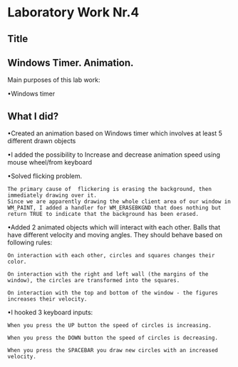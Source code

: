 Laboratory Work Nr.4
====================

Title
-----

Windows Timer. Animation.
------------
Main purposes of this lab work:

•Windows timer

What I did?
--------------------
•Created an animation based on Windows timer which involves at least 5 different drawn objects

•I added the possibility to Increase and decrease animation speed using mouse wheel/from keyboard

•Solved flicking problem.

	The primary cause of  flickering is erasing the background, then immediately drawing over it. 
	Since we are apparently drawing the whole client area of our window in WM_PAINT, I added a handler for WM_ERASEBKGND that does nothing but return TRUE to indicate that the background has been erased.

•Added 2 animated objects which will interact with each other. Balls that have different velocity and moving angles. They should behave based on following rules:
	
	On interaction with each other, circles and squares changes their color.
	
	On interaction with the right and left wall (the margins of the window), the circles are transformed into the squares.
	
	On interaction with the top and bottom of the window - the figures increases their velocity.

•I hooked 3 keyboard inputs:

	When you press the UP button the speed of circles is increasing.

	When you press the DOWN button the speed of circles is decreasing.

	When you press the SPACEBAR you draw new circles with an increased velocity.
